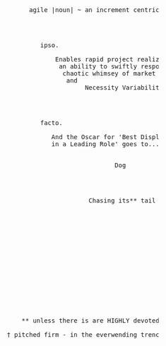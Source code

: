 <pre>










                         agile |noun| ~ an increment centric process paradigm 




                            ipso. 
                               
                                Enables rapid project realization with 
                                 an ability to swiftly respond to the 
                                  chaotic whimsey of market pressure 
                                   and 
                                        Necessity Variability.




                            facto.

                               And the Oscar for 'Best Display of Agility 
                               in a Leading Role' goes to...


                                                Dog




                                         Chasing its** tail
















                       ** unless there is are HIGHLY devoted† custodians of quality

                   † pitched firm - in the everwending trenches of the corporate exigency
          
                                                                                                             .
</pre>